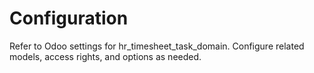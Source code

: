 # Configuration

Refer to Odoo settings for hr_timesheet_task_domain. Configure related models, access rights, and options as needed.

